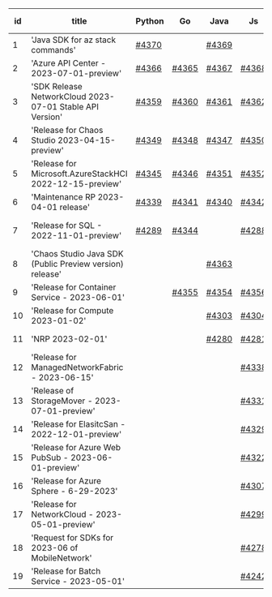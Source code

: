 | id | title | Python | Go | Java | Js | created date | target date | status |
| ------ | ------ | ------ | ------ | ------ | ------ | ------ | ------ | :-----: |
| 1 | 'Java SDK for az stack commands'  | [#4370](https://github.com/Azure/sdk-release-request/issues/4370)  |  | [#4369](https://github.com/Azure/sdk-release-request/issues/4369)  |  | 07-26 | 08-25 |  |
| 2 | 'Azure API Center - 2023-07-01-preview'  | [#4366](https://github.com/Azure/sdk-release-request/issues/4366)  | [#4365](https://github.com/Azure/sdk-release-request/issues/4365)  | [#4367](https://github.com/Azure/sdk-release-request/issues/4367)  | [#4368](https://github.com/Azure/sdk-release-request/issues/4368)  | 07-26 | 08-25 |  |
| 3 | 'SDK Release NetworkCloud 2023-07-01 Stable API Version'  | [#4359](https://github.com/Azure/sdk-release-request/issues/4359)  | [#4360](https://github.com/Azure/sdk-release-request/issues/4360)  | [#4361](https://github.com/Azure/sdk-release-request/issues/4361)  | [#4362](https://github.com/Azure/sdk-release-request/issues/4362)  | 07-25 | 08-25 |  |
| 4 | 'Release for Chaos Studio 2023-04-15-preview'  | [#4349](https://github.com/Azure/sdk-release-request/issues/4349)  | [#4348](https://github.com/Azure/sdk-release-request/issues/4348)  | [#4347](https://github.com/Azure/sdk-release-request/issues/4347)  | [#4350](https://github.com/Azure/sdk-release-request/issues/4350)  | 07-20 | 08-25 |  |
| 5 | 'Release for Microsoft.AzureStackHCI 2022-12-15-preview'  | [#4345](https://github.com/Azure/sdk-release-request/issues/4345)  | [#4346](https://github.com/Azure/sdk-release-request/issues/4346)  | [#4351](https://github.com/Azure/sdk-release-request/issues/4351)  | [#4352](https://github.com/Azure/sdk-release-request/issues/4352)  | 07-19 | 08-25 |  |
| 6 | 'Maintenance RP 2023-04-01 release'  | [#4339](https://github.com/Azure/sdk-release-request/issues/4339)  | [#4341](https://github.com/Azure/sdk-release-request/issues/4341)  | [#4340](https://github.com/Azure/sdk-release-request/issues/4340)  | [#4342](https://github.com/Azure/sdk-release-request/issues/4342)  | 07-15 | 08-25 |  |
| 7 | 'Release for SQL - 2022-11-01-preview'  | [#4289](https://github.com/Azure/sdk-release-request/issues/4289)  | [#4344](https://github.com/Azure/sdk-release-request/issues/4344)  |  | [#4288](https://github.com/Azure/sdk-release-request/issues/4288)  | 06-27 | 07-28 | Hold on by Python/ |
| 8 | 'Chaos Studio Java SDK (Public Preview version) release'  |  |  | [#4363](https://github.com/Azure/sdk-release-request/issues/4363)  |  | 07-25 | 08-25 |  |
| 9 | 'Release for Container Service - 2023-06-01'  |  | [#4355](https://github.com/Azure/sdk-release-request/issues/4355)  | [#4354](https://github.com/Azure/sdk-release-request/issues/4354)  | [#4356](https://github.com/Azure/sdk-release-request/issues/4356)  | 07-21 | 08-25 |  |
| 10 | 'Release for Compute 2023-01-02'  |  |  | [#4303](https://github.com/Azure/sdk-release-request/issues/4303)  | [#4304](https://github.com/Azure/sdk-release-request/issues/4304)  | 06-29 | 07-28 |  |
| 11 | 'NRP 2023-02-01'  |  |  | [#4280](https://github.com/Azure/sdk-release-request/issues/4280)  | [#4281](https://github.com/Azure/sdk-release-request/issues/4281)  | 06-26 | 07-28 |  |
| 12 | 'Release for ManagedNetworkFabric - 2023-06-15'  |  |  |  | [#4338](https://github.com/Azure/sdk-release-request/issues/4338)  | 07-13 | 07-28 |  |
| 13 | 'Release of StorageMover - 2023-07-01-preview'  |  |  |  | [#4331](https://github.com/Azure/sdk-release-request/issues/4331)  | 07-11 | 07-28 |  |
| 14 | 'Release for ElasitcSan - 2022-12-01-preview'  |  |  |  | [#4329](https://github.com/Azure/sdk-release-request/issues/4329)  | 07-11 | 07-28 |  |
| 15 | 'Release for Azure Web PubSub - 2023-06-01-preview'  |  |  |  | [#4322](https://github.com/Azure/sdk-release-request/issues/4322)  | 07-10 | 07-28 |  |
| 16 | 'Release for Azure Sphere - 6-29-2023'  |  |  |  | [#4307](https://github.com/Azure/sdk-release-request/issues/4307)  | 06-29 | 07-28 | Hold on by JS/ |
| 17 | 'Release for NetworkCloud - 2023-05-01-preview'  |  |  |  | [#4299](https://github.com/Azure/sdk-release-request/issues/4299)  | 06-28 | 07-28 |  |
| 18 | 'Request for SDKs for 2023-06 of MobileNetwork'  |  |  |  | [#4278](https://github.com/Azure/sdk-release-request/issues/4278)  | 06-26 | 07-28 |  |
| 19 | 'Release for Batch Service - 2023-05-01'  |  |  |  | [#4242](https://github.com/Azure/sdk-release-request/issues/4242)  | 06-13 | 07-28 |  |
